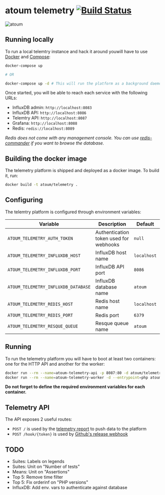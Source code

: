 # atoum telemetry [![Build Status](https://travis-ci.org/atoum/telemetry.svg?branch=master)](https://travis-ci.org/atoum/telemetry)

![atoum](http://downloads.atoum.org/images/logo.png)

## Running locally

To run a local telemtry instance and hack it around youwill have to use [Docker](https://www.docker.com/) and 
[Compose](https://docs.docker.com/compose/):

```sh
docker-compose up

# OR

docker-compose up -d # This will run the platform as a background daemon
```

Once started, you will be able to reach each service with the following URLs:

* InfluxDB admin: `http://localhost:8083`
* InfluxDB API: `http://localhost:8086`
* Telemtry API: `http://localhost:8087`
* Grafana: `http://localhost:8088`
* Redis:  `redis://localhost:8089`

_Redis does not come with any management console. You can use 
[redis-commander](https://www.npmjs.com/package/redis-commander) if you want to browse the database._

## Building the docker image

The telemetry platform is shipped and deployed as a docker image. To build it, run:

```sh
docker build -t atoum/telemetry .
```

## Configuring 

The telemtry platform is configured through environment variables:

| Variable                            | Description                            | Default     | API | Worker |
|-------------------------------------|----------------------------------------|-------------|:---:|:------:|
| `ATOUM_TELEMETRY_AUTH_TOKEN`        | Authentication token used for webhooks | `null`      | X   |        |
| `ATOUM_TELEMETRY_INFLUXDB_HOST`     | InfluxDB host name                     | `localhost` |     | X      |
| `ATOUM_TELEMETRY_INFLUXDB_PORT`     | InfluxDB API port                      | `8086`      |     | X      |
| `ATOUM_TELEMETRY_INFLUXDB_DATABASE` | InfluxDB database name                 | `atoum`     |     | X      |
| `ATOUM_TELEMETRY_REDIS_HOST`        | Redis host name                        | `localhost` | X   | X      |
| `ATOUM_TELEMETRY_REDIS_PORT`        | Redis port                             | `6379`      | X   | X      |
| `ATOUM_TELEMETRY_RESQUE_QUEUE`      | Resque queue name                      | `atoum`     | X   | X      |

## Running

To run the telemetry platform you will have to boot at least two containers: one for the HTTP API and another for the 
worker:

```sh
docker run --rm --name=atoum-telemetry-api -p 8087:80 -d atoum/telemetry
docker run --rm --name=atoum-telemetry-worker -d --entrypoint=php atoum/telemetry /app/bin/worker.php
```

**Do not forget to define the required environment variables for each container.**

## Telemetry API

The API exposes 2 useful routes:

* `POST /` is used by the [telemetry report]() to push data to the platform
* `POST /hook/{token}` is used by [Github's release webhook](https://developer.github.com/v3/activity/events/types/#releaseevent)

## TODO

* Suites: Labels on legends
* Suites: Unit on "Number of tests"
* Means: Unit on "Assertions"
* Top 5: Remove time filter
* Top 5: Fix orderinf on "PHP versions"
* InfluxDB: Add env. vars to authenticate against database
